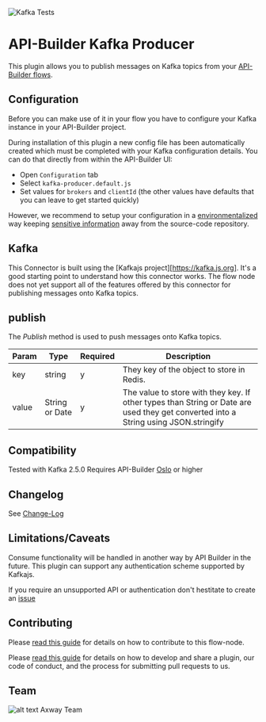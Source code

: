 ![Kafka Tests](https://github.com/Axway-API-Builder-Ext/api-builder-extras/workflows/KafkaProducer%20Tests/badge.svg)

# API-Builder Kafka Producer

This plugin allows you to publish messages on Kafka topics from your [API-Builder flows][1].

## Configuration

Before you can make use of it in your flow you have to configure your Kafka instance in your API-Builder project.

During installation of this plugin a new config file has been automatically created which must be completed with your Kafka configuration details. You can do that directly from within the API-Builder UI:

* Open `Configuration` tab
* Select `kafka-producer.default.js`
* Set values for `brokers` and `clientId` (the other values have defaults that you can leave to get started quickly)

However, we recommend to setup your configuration in a [environmentalized][4] way keeping [sensitive information][5] away from the source-code repository.

## Kafka
This Connector is built using the [Kafkajs project][https://kafka.js.org]. It's a good starting point to understand how this connector works. The flow node does not yet support all of the features offered by this connector for publishing messages onto Kafka topics.

## publish

The _Publish_ method is used to push messages onto Kafka topics.

| Param | Type | Required | Description |
| --- | --- | --- | --- |
| key | string | y | They key of the object to store in Redis. |
| value | String or Date | y | The value to store with they key. If other types than String or Date are used they get converted into a String using JSON.stringify |


## Compatibility
Tested with Kafka 2.5.0 
Requires API-Builder [Oslo][6] or higher

## Changelog
See [Change-Log][7]

## Limitations/Caveats
Consume functionality will be handled in another way by API Builder in the future.
This plugin can support any authentication scheme supported by Kafkajs.

If you require an unsupported API or authentication don't hestitate to create an [issue][3]

## Contributing

Please [read this guide](https://github.com/Axway-API-Builder-Ext/api-builder-extras/blob/master/api-builder-plugin-fn-kafka-producer/DEVELOPMENT.md) for details on how to contribute to this flow-node.

Please [read this guide](https://github.com/Axway-API-Builder-Ext/api-builder-extras/blob/master/README.md) for details on how to develop and share a plugin, our code of conduct, and the process for submitting pull requests to us.

## Team

![alt text][Axwaylogo] Axway Team

[Axwaylogo]: https://github.com/Axway-API-Management/Common/blob/master/img/AxwayLogoSmall.png  "Axway logo"

[1]: https://docs.axway.com/bundle/API_Builder_4x_allOS_en/page/api_builder_flows.html
[2]: https://docs.axway.com/bundle/API_Builder_4x_allOS_en/page/api_builder_getting_started_guide.html
[3]: https://github.com/Axway-API-Builder-Ext/api-builder-extras/issues
[4]: https://docs.axway.com/bundle/API_Builder_4x_allOS_en/page/environmentalization.html
[5]: https://docs.axway.com/bundle/API_Builder_4x_allOS_en/page/project_configuration.html#ProjectConfiguration-Configurationfiles
[6]: https://docs.axway.com/bundle/API_Builder_4x_allOS_en/page/api_builder_-_20_may_2020.html

[7]: CHANGELOG.md